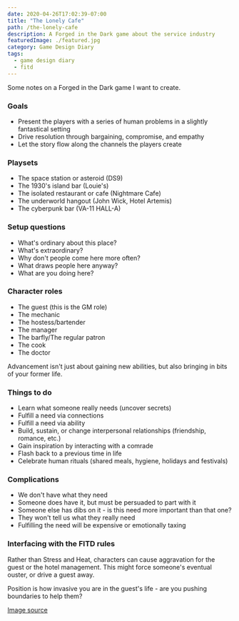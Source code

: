 ```yaml
---
date: 2020-04-26T17:02:39-07:00
title: "The Lonely Cafe"
path: /the-lonely-cafe
description: A Forged in the Dark game about the service industry
featuredImage: ./featured.jpg
category: Game Design Diary
tags:
  - game design diary
  - fitd
---
```


Some notes on a Forged in the Dark game I want to create.

### Goals

* Present the players with a series of human problems in a slightly fantastical setting
* Drive resolution through bargaining, compromise, and empathy
* Let the story flow along the channels the players create

### Playsets

* The space station or asteroid (DS9)
* The 1930's island bar (Louie's)
* The isolated restaurant or cafe (Nightmare Cafe)
* The underworld hangout (John Wick, Hotel Artemis)
* The cyberpunk bar (VA-11 HALL-A)

### Setup questions

* What's ordinary about this place?
* What's extraordinary?
* Why don't people come here more often?
* What draws people here anyway?
* What are you doing here?

### Character roles

* The guest (this is the GM role)
* The mechanic
* The hostess/bartender
* The manager
* The barfly/The regular patron
* The cook
* The doctor

Advancement isn't just about gaining new abilities, but also bringing in bits of your former life.

### Things to do

* Learn what someone really needs (uncover secrets)
* Fulfill a need via connections
* Fulfill a need via ability
* Build, sustain, or change interpersonal relationships (friendship, romance, etc.)
* Gain inspiration by interacting with a comrade
* Flash back to a previous time in life
* Celebrate human rituals (shared meals, hygiene, holidays and festivals)

### Complications

* We don't have what they need
* Someone does have it, but must be persuaded to part with it
* Someone else has dibs on it - is this need more important than that one?
* They won't tell us what they really need
* Fulfilling the need will be expensive or emotionally taxing

### Interfacing with the FITD rules

Rather than Stress and Heat, characters can cause aggravation for the guest or the hotel management. This might force someone's eventual ouster, or drive a guest away.

Position is how invasive you are in the guest's life - are you pushing boundaries to help them?

[Image source](https://upload.wikimedia.org/wikipedia/commons/1/19/Stork_Cafe%2C_3rd_Street%2C_Route_66%2C_Winslow%2C_Arizona_LOC_38290545991.jpg)